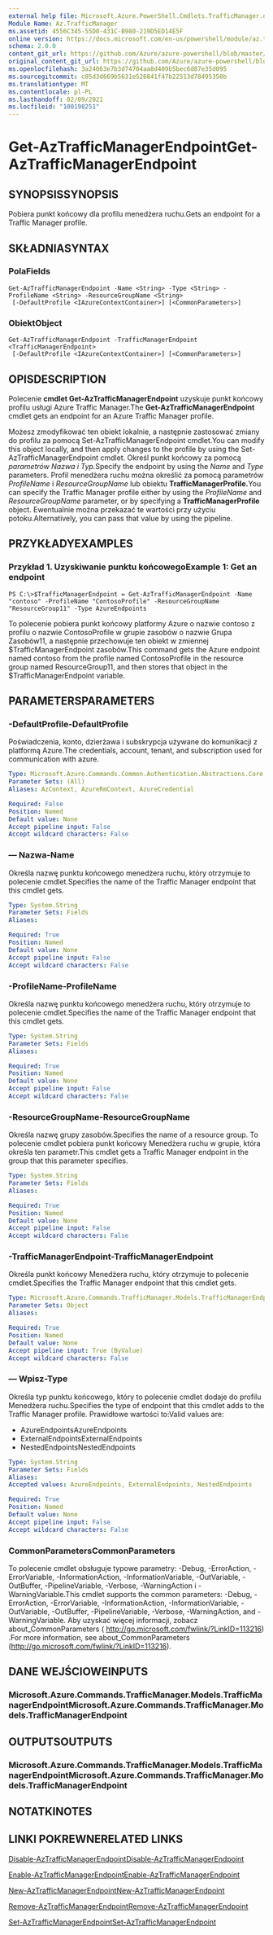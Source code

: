 ```yaml
---
external help file: Microsoft.Azure.PowerShell.Cmdlets.TrafficManager.dll-Help.xml
Module Name: Az.TrafficManager
ms.assetid: 4556C345-55D0-431C-B980-219D5ED14E5F
online version: https://docs.microsoft.com/en-us/powershell/module/az.trafficmanager/get-aztrafficmanagerendpoint
schema: 2.0.0
content_git_url: https://github.com/Azure/azure-powershell/blob/master/src/TrafficManager/TrafficManager/help/Get-AzTrafficManagerEndpoint.md
original_content_git_url: https://github.com/Azure/azure-powershell/blob/master/src/TrafficManager/TrafficManager/help/Get-AzTrafficManagerEndpoint.md
ms.openlocfilehash: 3a24063e7b3d74704aa8d409b5bec6d87e35d095
ms.sourcegitcommit: c05d3d669b5631e526841f47b22513d78495350b
ms.translationtype: MT
ms.contentlocale: pl-PL
ms.lasthandoff: 02/09/2021
ms.locfileid: "100198251"
---
```

# <span data-ttu-id="a2240-101">Get-AzTrafficManagerEndpoint</span><span class="sxs-lookup"><span data-stu-id="a2240-101">Get-AzTrafficManagerEndpoint</span></span>

## <span data-ttu-id="a2240-102">SYNOPSIS</span><span class="sxs-lookup"><span data-stu-id="a2240-102">SYNOPSIS</span></span>
<span data-ttu-id="a2240-103">Pobiera punkt końcowy dla profilu menedżera ruchu.</span><span class="sxs-lookup"><span data-stu-id="a2240-103">Gets an endpoint for a Traffic Manager profile.</span></span>

## <span data-ttu-id="a2240-104">SKŁADNIA</span><span class="sxs-lookup"><span data-stu-id="a2240-104">SYNTAX</span></span>

### <span data-ttu-id="a2240-105">Pola</span><span class="sxs-lookup"><span data-stu-id="a2240-105">Fields</span></span>
```
Get-AzTrafficManagerEndpoint -Name <String> -Type <String> -ProfileName <String> -ResourceGroupName <String>
 [-DefaultProfile <IAzureContextContainer>] [<CommonParameters>]
```

### <span data-ttu-id="a2240-106">Obiekt</span><span class="sxs-lookup"><span data-stu-id="a2240-106">Object</span></span>
```
Get-AzTrafficManagerEndpoint -TrafficManagerEndpoint <TrafficManagerEndpoint>
 [-DefaultProfile <IAzureContextContainer>] [<CommonParameters>]
```

## <span data-ttu-id="a2240-107">OPIS</span><span class="sxs-lookup"><span data-stu-id="a2240-107">DESCRIPTION</span></span>
<span data-ttu-id="a2240-108">Polecenie **cmdlet Get-AzTrafficManagerEndpoint** uzyskuje punkt końcowy profilu usługi Azure Traffic Manager.</span><span class="sxs-lookup"><span data-stu-id="a2240-108">The **Get-AzTrafficManagerEndpoint** cmdlet gets an endpoint for an Azure Traffic Manager profile.</span></span>

<span data-ttu-id="a2240-109">Możesz zmodyfikować ten obiekt lokalnie, a następnie zastosować zmiany do profilu za pomocą Set-AzTrafficManagerEndpoint cmdlet.</span><span class="sxs-lookup"><span data-stu-id="a2240-109">You can modify this object locally, and then apply changes to the profile by using the Set-AzTrafficManagerEndpoint cmdlet.</span></span>
<span data-ttu-id="a2240-110">Określ punkt końcowy za pomocą *parametrów Nazwa* *i Typ.*</span><span class="sxs-lookup"><span data-stu-id="a2240-110">Specify the endpoint by using the *Name* and *Type* parameters.</span></span>
<span data-ttu-id="a2240-111">Profil menedżera ruchu można określić za pomocą parametrów *ProfileName* i *ResourceGroupName* lub obiektu **TrafficManagerProfile.**</span><span class="sxs-lookup"><span data-stu-id="a2240-111">You can specify the Traffic Manager profile either by using the *ProfileName* and *ResourceGroupName* parameter, or by specifying a **TrafficManagerProfile** object.</span></span>
<span data-ttu-id="a2240-112">Ewentualnie można przekazać te wartości przy użyciu potoku.</span><span class="sxs-lookup"><span data-stu-id="a2240-112">Alternatively, you can pass that value by using the pipeline.</span></span>

## <span data-ttu-id="a2240-113">PRZYKŁADY</span><span class="sxs-lookup"><span data-stu-id="a2240-113">EXAMPLES</span></span>

### <span data-ttu-id="a2240-114">Przykład 1. Uzyskiwanie punktu końcowego</span><span class="sxs-lookup"><span data-stu-id="a2240-114">Example 1: Get an endpoint</span></span>
```
PS C:\>$TrafficManagerEndpoint = Get-AzTrafficManagerEndpoint -Name "contoso" -ProfileName "ContosoProfile" -ResourceGroupName "ResourceGroup11" -Type AzureEndpoints
```

<span data-ttu-id="a2240-115">To polecenie pobiera punkt końcowy platformy Azure o nazwie contoso z profilu o nazwie ContosoProfile w grupie zasobów o nazwie Grupa Zasobów11, a następnie przechowuje ten obiekt w zmiennej $TrafficManagerEndpoint zasobów.</span><span class="sxs-lookup"><span data-stu-id="a2240-115">This command gets the Azure endpoint named contoso from the profile named ContosoProfile in the resource group named ResourceGroup11, and then stores that object in the $TrafficManagerEndpoint variable.</span></span>

## <span data-ttu-id="a2240-116">PARAMETERS</span><span class="sxs-lookup"><span data-stu-id="a2240-116">PARAMETERS</span></span>

### <span data-ttu-id="a2240-117">-DefaultProfile</span><span class="sxs-lookup"><span data-stu-id="a2240-117">-DefaultProfile</span></span>
<span data-ttu-id="a2240-118">Poświadczenia, konto, dzierżawa i subskrypcja używane do komunikacji z platformą Azure.</span><span class="sxs-lookup"><span data-stu-id="a2240-118">The credentials, account, tenant, and subscription used for communication with azure.</span></span>

```yaml
Type: Microsoft.Azure.Commands.Common.Authentication.Abstractions.Core.IAzureContextContainer
Parameter Sets: (All)
Aliases: AzContext, AzureRmContext, AzureCredential

Required: False
Position: Named
Default value: None
Accept pipeline input: False
Accept wildcard characters: False
```

### <span data-ttu-id="a2240-119">— Nazwa</span><span class="sxs-lookup"><span data-stu-id="a2240-119">-Name</span></span>
<span data-ttu-id="a2240-120">Określa nazwę punktu końcowego menedżera ruchu, który otrzymuje to polecenie cmdlet.</span><span class="sxs-lookup"><span data-stu-id="a2240-120">Specifies the name of the Traffic Manager endpoint that this cmdlet gets.</span></span>

```yaml
Type: System.String
Parameter Sets: Fields
Aliases:

Required: True
Position: Named
Default value: None
Accept pipeline input: False
Accept wildcard characters: False
```

### <span data-ttu-id="a2240-121">-ProfileName</span><span class="sxs-lookup"><span data-stu-id="a2240-121">-ProfileName</span></span>
<span data-ttu-id="a2240-122">Określa nazwę punktu końcowego menedżera ruchu, który otrzymuje to polecenie cmdlet.</span><span class="sxs-lookup"><span data-stu-id="a2240-122">Specifies the name of the Traffic Manager endpoint that this cmdlet gets.</span></span>

```yaml
Type: System.String
Parameter Sets: Fields
Aliases:

Required: True
Position: Named
Default value: None
Accept pipeline input: False
Accept wildcard characters: False
```

### <span data-ttu-id="a2240-123">-ResourceGroupName</span><span class="sxs-lookup"><span data-stu-id="a2240-123">-ResourceGroupName</span></span>
<span data-ttu-id="a2240-124">Określa nazwę grupy zasobów.</span><span class="sxs-lookup"><span data-stu-id="a2240-124">Specifies the name of a resource group.</span></span>
<span data-ttu-id="a2240-125">To polecenie cmdlet pobiera punkt końcowy Menedżera ruchu w grupie, która określa ten parametr.</span><span class="sxs-lookup"><span data-stu-id="a2240-125">This cmdlet gets a Traffic Manager endpoint in the group that this parameter specifies.</span></span>

```yaml
Type: System.String
Parameter Sets: Fields
Aliases:

Required: True
Position: Named
Default value: None
Accept pipeline input: False
Accept wildcard characters: False
```

### <span data-ttu-id="a2240-126">-TrafficManagerEndpoint</span><span class="sxs-lookup"><span data-stu-id="a2240-126">-TrafficManagerEndpoint</span></span>
<span data-ttu-id="a2240-127">Określa punkt końcowy Menedżera ruchu, który otrzymuje to polecenie cmdlet.</span><span class="sxs-lookup"><span data-stu-id="a2240-127">Specifies the Traffic Manager endpoint that this cmdlet gets.</span></span>

```yaml
Type: Microsoft.Azure.Commands.TrafficManager.Models.TrafficManagerEndpoint
Parameter Sets: Object
Aliases:

Required: True
Position: Named
Default value: None
Accept pipeline input: True (ByValue)
Accept wildcard characters: False
```

### <span data-ttu-id="a2240-128">— Wpisz</span><span class="sxs-lookup"><span data-stu-id="a2240-128">-Type</span></span>
<span data-ttu-id="a2240-129">Określa typ punktu końcowego, który to polecenie cmdlet dodaje do profilu Menedżera ruchu.</span><span class="sxs-lookup"><span data-stu-id="a2240-129">Specifies the type of endpoint that this cmdlet adds to the Traffic Manager profile.</span></span>
<span data-ttu-id="a2240-130">Prawidłowe wartości to:</span><span class="sxs-lookup"><span data-stu-id="a2240-130">Valid values are:</span></span> 

- <span data-ttu-id="a2240-131">AzureEndpoints</span><span class="sxs-lookup"><span data-stu-id="a2240-131">AzureEndpoints</span></span>
- <span data-ttu-id="a2240-132">ExternalEndpoints</span><span class="sxs-lookup"><span data-stu-id="a2240-132">ExternalEndpoints</span></span>
- <span data-ttu-id="a2240-133">NestedEndpoints</span><span class="sxs-lookup"><span data-stu-id="a2240-133">NestedEndpoints</span></span>

```yaml
Type: System.String
Parameter Sets: Fields
Aliases:
Accepted values: AzureEndpoints, ExternalEndpoints, NestedEndpoints

Required: True
Position: Named
Default value: None
Accept pipeline input: False
Accept wildcard characters: False
```

### <span data-ttu-id="a2240-134">CommonParameters</span><span class="sxs-lookup"><span data-stu-id="a2240-134">CommonParameters</span></span>
<span data-ttu-id="a2240-135">To polecenie cmdlet obsługuje typowe parametry: -Debug, -ErrorAction, -ErrorVariable, -InformationAction, -InformationVariable, -OutVariable, -OutBuffer, -PipelineVariable, -Verbose, -WarningAction i -WarningVariable.</span><span class="sxs-lookup"><span data-stu-id="a2240-135">This cmdlet supports the common parameters: -Debug, -ErrorAction, -ErrorVariable, -InformationAction, -InformationVariable, -OutVariable, -OutBuffer, -PipelineVariable, -Verbose, -WarningAction, and -WarningVariable.</span></span> <span data-ttu-id="a2240-136">Aby uzyskać więcej informacji, zobacz about_CommonParameters ( http://go.microsoft.com/fwlink/?LinkID=113216) .</span><span class="sxs-lookup"><span data-stu-id="a2240-136">For more information, see about_CommonParameters (http://go.microsoft.com/fwlink/?LinkID=113216).</span></span>

## <span data-ttu-id="a2240-137">DANE WEJŚCIOWE</span><span class="sxs-lookup"><span data-stu-id="a2240-137">INPUTS</span></span>

### <span data-ttu-id="a2240-138">Microsoft.Azure.Commands.TrafficManager.Models.TrafficManagerEndpoint</span><span class="sxs-lookup"><span data-stu-id="a2240-138">Microsoft.Azure.Commands.TrafficManager.Models.TrafficManagerEndpoint</span></span>

## <span data-ttu-id="a2240-139">OUTPUTS</span><span class="sxs-lookup"><span data-stu-id="a2240-139">OUTPUTS</span></span>

### <span data-ttu-id="a2240-140">Microsoft.Azure.Commands.TrafficManager.Models.TrafficManagerEndpoint</span><span class="sxs-lookup"><span data-stu-id="a2240-140">Microsoft.Azure.Commands.TrafficManager.Models.TrafficManagerEndpoint</span></span>

## <span data-ttu-id="a2240-141">NOTATKI</span><span class="sxs-lookup"><span data-stu-id="a2240-141">NOTES</span></span>

## <span data-ttu-id="a2240-142">LINKI POKREWNE</span><span class="sxs-lookup"><span data-stu-id="a2240-142">RELATED LINKS</span></span>

[<span data-ttu-id="a2240-143">Disable-AzTrafficManagerEndpoint</span><span class="sxs-lookup"><span data-stu-id="a2240-143">Disable-AzTrafficManagerEndpoint</span></span>](./Disable-AzTrafficManagerEndpoint.md)

[<span data-ttu-id="a2240-144">Enable-AzTrafficManagerEndpoint</span><span class="sxs-lookup"><span data-stu-id="a2240-144">Enable-AzTrafficManagerEndpoint</span></span>](./Enable-AzTrafficManagerEndpoint.md)

[<span data-ttu-id="a2240-145">New-AzTrafficManagerEndpoint</span><span class="sxs-lookup"><span data-stu-id="a2240-145">New-AzTrafficManagerEndpoint</span></span>](./New-AzTrafficManagerEndpoint.md)

[<span data-ttu-id="a2240-146">Remove-AzTrafficManagerEndpoint</span><span class="sxs-lookup"><span data-stu-id="a2240-146">Remove-AzTrafficManagerEndpoint</span></span>](./Remove-AzTrafficManagerEndpoint.md)

[<span data-ttu-id="a2240-147">Set-AzTrafficManagerEndpoint</span><span class="sxs-lookup"><span data-stu-id="a2240-147">Set-AzTrafficManagerEndpoint</span></span>](./Set-AzTrafficManagerEndpoint.md)


